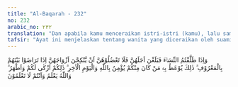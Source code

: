 ```yaml
---
title: "Al-Baqarah - 232"
no: 232
arabic_no: ٢٣٢
translation: "Dan apabila kamu menceraikan istri-istri (kamu), lalu sampai idahnya, maka jangan kamu halangi mereka menikah (lagi) dengan calon suaminya, apabila telah terjalin kecocokan di antara mereka dengan cara yang baik. Itulah yang dinasihatkan kepada orang-orang di antara kamu yang beriman kepada Allah dan hari akhir. Itu lebih suci bagimu dan lebih bersih. Dan Allah mengetahui, sedangkan kamu tidak mengetahui."
tafsir: "Ayat ini menjelaskan tentang wanita yang diceraikan oleh suaminya dan kemungkinan akan kawin lagi, baik dia akan kawin dengan bekas suaminya maupun dengan laki-laki lain. Dalam menanggapi ayat ini, para ulama fikih berselisih tentang siapa yang dimaksud oleh ayat tersebut, khususnya dalam kalimat \"janganlah kamu menghalang-halangi\".\n\nImam Syafi'i berpendapat bahwa larangan itu ditujukan kepada wali, berdasarkan hadis yang diriwayatkan oleh Imam al-Bukhari tentang Qasim Ma'qil bin Yasir. Ma'qil mempunyai seorang saudara perempuan yang dinikahi oleh Abibaddah. Kemudian ia dicerai oleh suaminya. Setelah selesai idahnya, Abibaddah merasa menyesal dan ingin kembali kepada bekas istrinya itu. Tetapi Ma'qil, sebagai wali, tidak menyetujuinya sehingga peristiwa ini diketahui oleh Rasulullah saw dan kemudian turunlah ayat di atas dan Ma'qil memperkenankan Abibaddah kembali kepada saudaranya.\n\nDari riwayat yang merupakan sebab turunnya ayat ini, jelas bahwa larangan itu ditujukan kepada wali. Seandainya larangan dalam ayat itu tidak ditujukan kepada wali, niscaya perempuan itu dapat menikah sendiri dan tidak perlu tertunda oleh sikap Ma'qil tersebut sebagai walinya.\n\nMaka jelas bahwa akad nikah tetap dilangsungkan oleh wali. Imam Hanafi berpendapat sebaliknya; larangan itu ditujukan bukan kepada wali tetapi kepada suami. Hal ini dapat terjadi bila bekas suami menghalangi bekas istrinya untuk kawin dengan orang lain. Dengan demikian ayat tersebut menurut Abu Hanifah tidak menunjukkan bahwa wali menjadi syarat sah akad pernikahan. Sebagaimana diketahui, Imam Abu Hanifah berpendapat bahwa wanita yang berstatus janda dapat melakukan akad nikah tanpa melalui wali.\n\nBaik wali atau pun bekas suami tidak boleh menghalang-halangi seorang perempuan yang akan kawin. Adat yang berlaku pada zaman jahiliah para wali terlalu mencampuri dengan cara sewenang-wenang soal perkawinan sehingga perempuan tidak mempunyai kebebasan dalam memilih calon suaminya, bahkan mereka dipaksa menikah dengan laki-laki yang tidak disukainya. Demikianlah ajaran Al-Qur'an mengenai hukum perkawinan, ajaran yang hanya dapat diterima oleh orang yang beriman kepada Allah dan hari kemudian, karena hanya orang yang berimanlah yang dapat menerima ajaran Allah dengan menyingkirkan keinginan hawa nafsu dalam mengekang kaum perempuan. \n\nKembali kepada ajaran Allah ini adalah suatu perbuatan yang baik dan terpuji, Allah Maha Mengetahui dan kamu tidak mengetahui."
---
```


وَاِذَا طَلَّقْتُمُ النِّسَاۤءَ فَبَلَغْنَ اَجَلَهُنَّ فَلَا تَعْضُلُوْهُنَّ اَنْ يَّنْكِحْنَ اَزْوَاجَهُنَّ اِذَا تَرَاضَوْا بَيْنَهُمْ بِالْمَعْرُوْفِ ۗ ذٰلِكَ يُوْعَظُ بِهٖ مَنْ كَانَ مِنْكُمْ يُؤْمِنُ بِاللّٰهِ وَالْيَوْمِ الْاٰخِرِ ۗ ذٰلِكُمْ اَزْكٰى لَكُمْ وَاَطْهَرُ ۗ وَاللّٰهُ يَعْلَمُ وَاَنْتُمْ لَا تَعْلَمُوْنَ 
